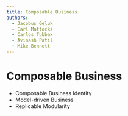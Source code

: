 ```yaml
---
title: Composable Business
authors:
  - Jacobus Geluk
  - Carl Mattocks
  - Carlos Tubbax
  - Avinash Patil
  - Mike Bennett
---
```

# Composable Business

<!--summary-start-->
- Composable Business Identity
- Model-driven Business
- Replicable Modularity
<!--summary-end-->
